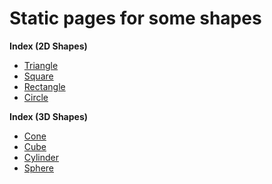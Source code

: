 # Static pages for some shapes

**Index (2D Shapes)**
* [Triangle](https://ayberkatalay0.github.io/shapes/üçgen "Üçgen")
* [Square](https://ayberkatalay0.github.io/shapes/kare "Kare")
* [Rectangle](https://ayberkatalay0.github.io/shapes/dikdörtgen "Dikdörtgen")
* [Circle](https://ayberkatalay0.github.io/shapes/daire "Daire")
  
**Index (3D Shapes)**
* [Cone](https://ayberkatalay0.github.io/shapes/koni "Koni")
* [Cube](https://ayberkatalay0.github.io/shapes/küp "Küp")
* [Cylinder](https://ayberkatalay0.github.io/shapes/silindir "Silindir")
* [Sphere](https://ayberkatalay0.github.io/shapes/küre "Küre")
